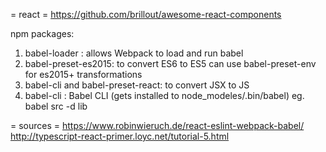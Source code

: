 = react =
https://github.com/brillout/awesome-react-components

npm packages:
1) babel-loader : allows Webpack to load and run babel
2) babel-preset-es2015: to convert ES6 to ES5
  can use babel-preset-env for es2015+ transformations
3) babel-cli and babel-preset-react: to convert JSX to JS
4) babel-cli : Babel CLI (gets installed to node_modeles/.bin/babel)
eg.
  babel src -d lib


= sources =
https://www.robinwieruch.de/react-eslint-webpack-babel/
http://typescript-react-primer.loyc.net/tutorial-5.html
